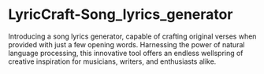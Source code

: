 # LyricCraft-Song_lyrics_generator
Introducing a song lyrics generator, capable of crafting original verses when provided with just a few opening words. Harnessing the power of natural language processing, this innovative tool offers an endless wellspring of creative inspiration for musicians, writers, and enthusiasts alike.
